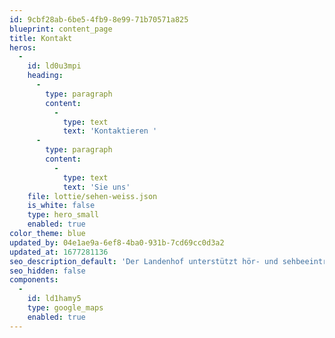 ```yaml
---
id: 9cbf28ab-6be5-4fb9-8e99-71b70571a825
blueprint: content_page
title: Kontakt
heros:
  -
    id: ld0u3mpi
    heading:
      -
        type: paragraph
        content:
          -
            type: text
            text: 'Kontaktieren '
      -
        type: paragraph
        content:
          -
            type: text
            text: 'Sie uns'
    file: lottie/sehen-weiss.json
    is_white: false
    type: hero_small
    enabled: true
color_theme: blue
updated_by: 04e1ae9a-6ef8-4ba0-931b-7cd69cc0d3a2
updated_at: 1677281136
seo_description_default: 'Der Landenhof unterstützt hör- und sehbeeinträchtigte Kinder & Jugendliche in ihrem selbstbestimmten Leben durch Förderung ihrer Fähigkeiten & Entwicklung'
seo_hidden: false
components:
  -
    id: ld1hamy5
    type: google_maps
    enabled: true
---
```

